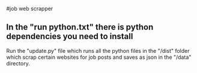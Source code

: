 #job web scrapper
## In the "run python.txt" there is python dependencies you need to install

Run the "update.py" file which runs all the python files in the "/dist" folder which scrap certain websites for job posts and saves as json in the "/data" directory.